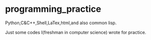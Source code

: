 # programming_practice
Python,C&C++,Shell,LaTex,html,and also common lisp.

Just some codes I(freshman in computer science) wrote for practice.
